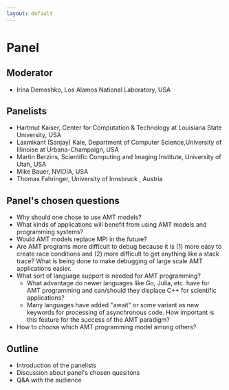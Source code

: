 ```yaml
---
layout: default
---
```


# Panel

## Moderator

* Irina Demeshko, Los Alamos National Laboratory, USA

## Panelists

* Hartmut Kaiser, Center for Computation & Technology at Louisiana State University, USA
* Laxmikant (Sanjay) Kale, Department of Computer Science,University of Illinoise at Urbana-Champaign, USA
* Martin Berzins, Scientific Computing and Imaging Institute, University of Utah, USA
* Mike Bauer, NVIDIA, USA
* Thomas Fahringer, University of Innsbruck , Austria

## Panel's chosen questions

* Why should one chose to use AMT models?
* What kinds of applications will benefit from using AMT models and programming systems?
* Would AMT models replace MPI in the future?
* Are AMT programs more difficult to debug because it is (1) more easy to create race conditions and (2) more difficult to get anything like a stack trace? What is being done to make debugging of large scale AMT applications easier.
* What sort of language support is needed for AMT programming?
    - What advantage do newer languages like Go, Julia, etc. have for AMT programming and can/should they displace C++ for scientific applications?
    - Many languages have added "await" or some variant as new keywords for processing of asynchronous code. How important is this feature for the success of the AMT paradigm?
* How to choose which AMT programming model among others?

## Outline

* Introduction of the panelists
* Discussion about panel's chosen quesitons
* Q&A with the audience

